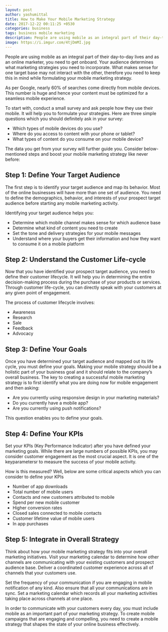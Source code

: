 ```yaml
---
layout: post
author: yashumittal
title: How to Make Your Mobile Marketing Strategy
date: 2017-12-22 00:11:25 +0530
categories: business
tags: business mobile marketing
description: People are using mobile as an integral part of their day-to-day lives and as an online marketer, you need to get onboard. Your audience determines what marketing strategies you need to incorporate.
image: https://i.imgur.com/4tjDmMI.jpg
---
```


People are using mobile as an integral part of their day-to-day lives and as an online marketer, you need to get onboard. Your audience determines what marketing strategies you need to incorporate. What makes sense for one target base may not interact with the other, therefore you need to keep this in mind while formulating your mobile marketing strategy.

As per Google, nearly 60% of searches come directly from mobile devices. This number is huge and hence your content must be optimized for a seamless mobile experience.

To start with, conduct a small survey and ask people how they use their mobile. It will help you to formulate your strategies. Here are three simple questions which you should definitely ask in your survey:

* Which types of mobile devices do you use?
* Where do you access to content with your phone or tablet?
* What types of content do you consume on your mobile device?

The data you get from your survey will further guide you. Consider below-mentioned steps and boost your mobile marketing strategy like never before:

## Step 1: Define Your Target Audience

The first step is to identify your target audience and map its behavior. Most of the online businesses will have more than one set of audience. You need to define the demographics, behavior, and interests of your prospect target audience before starting any mobile marketing activity.

Identifying your target audience helps you:

* Determine which mobile channel makes sense for which audience base
* Determine what kind of content you need to create
* Set the tone and delivery strategies for your mobile messages
* Understand where your buyers get their information and how they want to consume it on a mobile platform

## Step 2: Understand the Customer Life-cycle

Now that you have identified your prospect target audience, you need to define their customer lifecycle. It will help you in determining the entire decision-making process during the purchase of your products or services. Through customer life-cycle, you can directly speak with your customers at any given point of engagement.

The process of customer lifecycle involves:

* Awareness
* Research
* Sale
* Feedback
* Advocacy

## Step 3: Define Your Goals

Once you have determined your target audience and mapped out its life cycle, you must define your goals. Making your mobile strategy should be a holistic part of your business goal and it should relate to the company’s overall business. The key to creating a successful mobile marketing strategy is to first identify what you are doing now for mobile engagement and then asking:

* Are you currently using responsive design in your marketing materials?
* Do you currently have a mobile app?
* Are you currently using push notifications?

This question enables you to define your goals.

## Step 4: Define Your KPIs

Set your KPIs (Key Performance Indicator) after you have defined your marketing goals. While there are large numbers of possible KPIs, you may consider customer engagement as the most crucial aspect.  It is one of the keyparametersr to measure the success of your mobile activity.

How is this measured? Well, below are some critical aspects which you can consider to define your KPIs

* Number of app downloads
* Total number of mobile users
* Contacts and new customers attributed to mobile
* Spend per new mobile customer
* Higher conversion rates
* Closed sales connected to mobile contacts
* Customer lifetime value of mobile users
* In app purchases

## Step 5: Integrate in Overall Strategy

Think about how your mobile marketing strategy fits into your overall marketing initiatives. Visit your marketing calendar to determine how other channels are communicating with your existing customers and prospect audience base. Deliver a coordinated customer experience across all of channels that your customers use.

Set the frequency of your communication if you are engaging in mobile notification of any kind. Also ensure that all your communications are in sync. Set a marketing calendar which records all your marketing activities taking place across channels at one place.

In order to communicate with your customers every day, you must include mobile as an important part of your marketing strategy. To create mobile campaigns that are engaging and compelling, you need to create a mobile strategy that shapes the state of your online business effectively.
